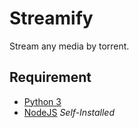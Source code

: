 # Streamify
Stream any media by torrent.

Requirement
---------
* [Python 3](https://www.python.org/) 
* [NodeJS](https://nodejs.org/en/) *Self-Installed*
